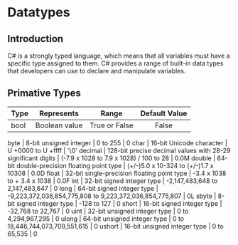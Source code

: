 # Datatypes

## Introduction

C# is a strongly typed language, which means that all variables must have a specific type assigned to them. C# provides a range of built-in data types that developers can use to declare and manipulate variables.

## Primative Types

Type | Represents | Range | Default Value
:-- | :--: | :--: | :--:
bool | Boolean value | True or False | False

byte | 8-bit unsigned integer | 0 to 255 | 0
char | 16-bit Unicode character | U +0000 to U +ffff | '\0'
decimal | 128-bit precise decimal values with 28-29 significant digits | (-7.9 x 1028 to 7.9 x 1028) / 100 to 28 | 0.0M
double | 64-bit double-precision floating point type | (+/-)5.0 x 10-324 to (+/-)1.7 x 10308 | 0.0D
float | 32-bit single-precision floating point type | -3.4 x 1038 to + 3.4 x 1038 | 0.0F
int | 32-bit signed integer type | -2,147,483,648 to 2,147,483,647 | 0
long | 64-bit signed integer type | -9,223,372,036,854,775,808 to 9,223,372,036,854,775,807 | 0L
sbyte | 8-bit signed integer type | -128 to 127 | 0
short | 16-bit signed integer type | -32,768 to 32,767 | 0
uint | 32-bit unsigned integer type | 0 to 4,294,967,295 | 0
ulong | 64-bit unsigned integer type | 0 to 18,446,744,073,709,551,615 | 0
ushort | 16-bit unsigned integer type | 0 to 65,535 | 0
